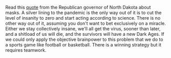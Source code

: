Read this <a href="https://politicalwire.com/2020/05/23/quote-of-the-day-2571/">quote</a> from the Republican governor of North Dakota about masks. A silver lining to the pandemic is the only way out of it is to cut the level of insanity to zero and start acting according to science. There is no other way out of it, assuming you don't want to bet exclusively on a miracle. Either we stay collectively insane, we'll all get the virus, sooner than later, and a shitload of us will die, and the survivors will have a new Dark Ages. If we could only apply the objective brainpower to this problem that we do to a sports game like football or basketball. There is a winning strategy but it requires teamwork. 
